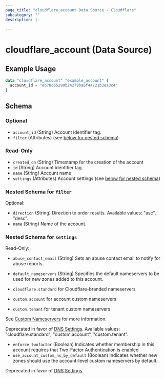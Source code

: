 ```yaml
---
page_title: "cloudflare_account Data Source - Cloudflare"
subcategory: ""
description: |-
  
---
```


# cloudflare_account (Data Source)



## Example Usage

```terraform
data "cloudflare_account" "example_account" {
  account_id = "eb78d65290b24279ba6f44721b3ea3c4"
}
```

<!-- schema generated by tfplugindocs -->
## Schema

### Optional

- `account_id` (String) Account identifier tag.
- `filter` (Attributes) (see [below for nested schema](#nestedatt--filter))

### Read-Only

- `created_on` (String) Timestamp for the creation of the account
- `id` (String) Account identifier tag.
- `name` (String) Account name
- `settings` (Attributes) Account settings (see [below for nested schema](#nestedatt--settings))

<a id="nestedatt--filter"></a>
### Nested Schema for `filter`

Optional:

- `direction` (String) Direction to order results.
Available values: "asc", "desc".
- `name` (String) Name of the account.


<a id="nestedatt--settings"></a>
### Nested Schema for `settings`

Read-Only:

- `abuse_contact_email` (String) Sets an abuse contact email to notify for abuse reports.
- `default_nameservers` (String) Specifies the default nameservers to be used for new zones added to this account.

- `cloudflare.standard` for Cloudflare-branded nameservers
- `custom.account` for account custom nameservers
- `custom.tenant` for tenant custom nameservers

See [Custom Nameservers](https://developers.cloudflare.com/dns/additional-options/custom-nameservers/)
for more information.

Deprecated in favor of [DNS Settings](https://developers.cloudflare.com/api/operations/dns-settings-for-an-account-update-dns-settings).
Available values: "cloudflare.standard", "custom.account", "custom.tenant".
- `enforce_twofactor` (Boolean) Indicates whether membership in this account requires that
Two-Factor Authentication is enabled
- `use_account_custom_ns_by_default` (Boolean) Indicates whether new zones should use the account-level custom
nameservers by default.

Deprecated in favor of [DNS Settings](https://developers.cloudflare.com/api/operations/dns-settings-for-an-account-update-dns-settings).


